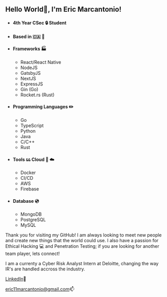 ## Hello World👋, I'm Eric Marcantonio!

- #### 4th Year CSec :lock: Student

- #### Based in :canada: :maple_leaf:

- #### Frameworks :factory:

  - React/React Native
  - NodeJS
  - GatsbyJS
  - NextJS
  - ExpressJS
  - Gin (Go)
  - Rocket.rs (Rust)

- #### Programming Languages :pencil2:

  - Go
  - TypeScript
  - Python
  - Java
  - C/C++
  - Rust

- #### Tools `&&` Cloud :wrench: :cloud:

  - Docker
  - CI/CD
  - AWS
  - Firebase

- #### Database :cd:

  - MongoDB
  - PostgreSQL
  - MySQL

Thank you for visiting my GitHub! I am always looking to meet new people and create new things that the world could use. I also have a passion for Ethical Hacking :computer: and Penetration Testing; if you are looking for another team player, lets connect!

I am a currenty a Cyber Risk Analyst Intern at Deloitte, changing the way IR's are handled accross the industry.

[LinkedIn](https://www.linkedin.com/in/eric-marcantonio/):link:

[eric11marcantonio@gmail.com​ ](mailto:eric11marcantonio@gmail.com):mailbox:

